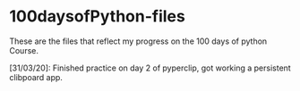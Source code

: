 # 100daysofPython-files
These are the files that reflect my progress on the 100 days of python Course.

[31/03/20]: Finished practice on day 2 of pyperclip, got working a persistent clibpoard app.
